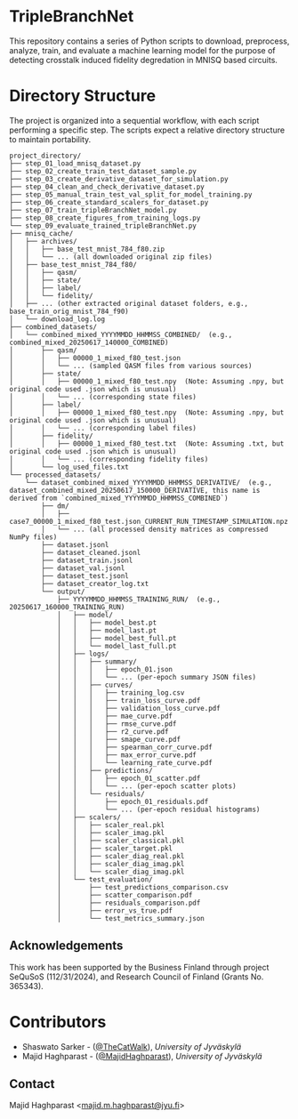 # TripleBranchNet
This repository contains a series of Python scripts to download, preprocess, analyze, train, and evaluate a machine learning model for the purpose of detecting crosstalk induced fidelity degredation in MNISQ based circuits.

# Directory Structure
The project is organized into a sequential workflow, with each script performing a specific step. The scripts expect a relative directory structure to maintain portability.

```text
project_directory/
├── step_01_load_mnisq_dataset.py
├── step_02_create_train_test_dataset_sample.py
├── step_03_create_derivative_dataset_for_simulation.py
├── step_04_clean_and_check_derivative_dataset.py
├── step_05_manual_train_test_val_split_for_model_training.py
├── step_06_create_standard_scalers_for_dataset.py
├── step_07_train_tripleBranchNet_model.py
├── step_08_create_figures_from_training_logs.py
└── step_09_evaluate_trained_tripleBranchNet.py
├── mnisq_cache/
│   ├── archives/
│   │   ├── base_test_mnist_784_f80.zip
│   │   └── ... (all downloaded original zip files)
│   ├── base_test_mnist_784_f80/
│   │   ├── qasm/
│   │   ├── state/
│   │   ├── label/
│   │   └── fidelity/
│   ├── ... (other extracted original dataset folders, e.g., base_train_orig_mnist_784_f90)
│   └── download_log.log
├── combined_datasets/
│   └── combined_mixed_YYYYMMDD_HHMMSS_COMBINED/  (e.g., combined_mixed_20250617_140000_COMBINED)
│       ├── qasm/
│       │   ├── 00000_1_mixed_f80_test.json
│       │   └── ... (sampled QASM files from various sources)
│       ├── state/
│       │   ├── 00000_1_mixed_f80_test.npy  (Note: Assuming .npy, but original code used .json which is unusual)
│       │   └── ... (corresponding state files)
│       ├── label/
│       │   ├── 00000_1_mixed_f80_test.npy  (Note: Assuming .npy, but original code used .json which is unusual)
│       │   └── ... (corresponding label files)
│       ├── fidelity/
│       │   ├── 00000_1_mixed_f80_test.txt  (Note: Assuming .txt, but original code used .json which is unusual)
│       │   └── ... (corresponding fidelity files)
│       └── log_used_files.txt
└── processed_datasets/
    └── dataset_combined_mixed_YYYYMMDD_HHMMSS_DERIVATIVE/  (e.g., dataset_combined_mixed_20250617_150000_DERIVATIVE, this name is derived from `combined_mixed_YYYYMMDD_HHMMSS_COMBINED`)
        ├── dm/
        │   ├── case7_00000_1_mixed_f80_test.json_CURRENT_RUN_TIMESTAMP_SIMULATION.npz
        │   └── ... (all processed density matrices as compressed NumPy files)
        ├── dataset.jsonl
        ├── dataset_cleaned.jsonl
        ├── dataset_train.jsonl
        ├── dataset_val.jsonl
        ├── dataset_test.jsonl
        ├── dataset_creator_log.txt
        └── output/
            ├── YYYYMMDD_HHMMSS_TRAINING_RUN/  (e.g., 20250617_160000_TRAINING_RUN)
            │   ├── model/
            │   │   ├── model_best.pt
            │   │   ├── model_last.pt
            │   │   ├── model_best_full.pt
            │   │   └── model_last_full.pt
            │   ├── logs/
            │   │   ├── summary/
            │   │   │   ├── epoch_01.json
            │   │   │   └── ... (per-epoch summary JSON files)
            │   │   ├── curves/
            │   │   │   ├── training_log.csv
            │   │   │   ├── train_loss_curve.pdf
            │   │   │   ├── validation_loss_curve.pdf
            │   │   │   ├── mae_curve.pdf
            │   │   │   ├── rmse_curve.pdf
            │   │   │   ├── r2_curve.pdf
            │   │   │   ├── smape_curve.pdf
            │   │   │   ├── spearman_corr_curve.pdf
            │   │   │   ├── max_error_curve.pdf
            │   │   │   └── learning_rate_curve.pdf
            │   │   ├── predictions/
            │   │   │   ├── epoch_01_scatter.pdf
            │   │   │   └── ... (per-epoch scatter plots)
            │   │   └── residuals/
            │   │       ├── epoch_01_residuals.pdf
            │   │       └── ... (per-epoch residual histograms)
            │   ├── scalers/
            │   │   ├── scaler_real.pkl
            │   │   ├── scaler_imag.pkl
            │   │   ├── scaler_classical.pkl
            │   │   ├── scaler_target.pkl
            │   │   ├── scaler_diag_real.pkl
            │   │   ├── scaler_diag_imag.pkl
            │   │   └── scaler_diag_imag.pkl
            │   └── test_evaluation/
            │       ├── test_predictions_comparison.csv
            │       ├── scatter_comparison.pdf
            │       ├── residuals_comparison.pdf
            │       ├── error_vs_true.pdf
            │       └── test_metrics_summary.json
```





## Acknowledgements

This work has been supported by the Business Finland through project SeQuSoS (112/31/2024), and Research Council of Finland (Grants No. 365343).

# Contributors

- Shaswato Sarker  - ([@TheCatWalk](https://github.com/TheCatWalk)), *University of Jyväskylä*
- Majid Haghparast - ([@MajidHaghparast](https://github.com/MajidHaghparast)), *University of Jyväskylä*

## Contact

Majid Haghparast <<majid.m.haghparast@jyu.fi>>



